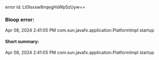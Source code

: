 error id: Lt0lsxsw8nqegHsWp5zUyw==
### Bloop error:

Apr 08, 2024 2:41:05 PM com.sun.javafx.application.PlatformImpl startup
#### Short summary: 

Apr 08, 2024 2:41:05 PM com.sun.javafx.application.PlatformImpl startup